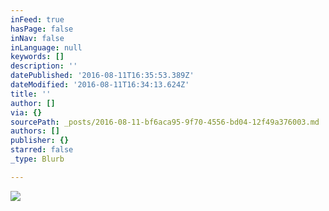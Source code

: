 ```yaml
---
inFeed: true
hasPage: false
inNav: false
inLanguage: null
keywords: []
description: ''
datePublished: '2016-08-11T16:35:53.389Z'
dateModified: '2016-08-11T16:34:13.624Z'
title: ''
author: []
via: {}
sourcePath: _posts/2016-08-11-bf6aca95-9f70-4556-bd04-12f49a376003.md
authors: []
publisher: {}
starred: false
_type: Blurb

---
```

![](https://the-grid-user-content.s3-us-west-2.amazonaws.com/77766ce6-1d1c-4583-9de4-a60a56a77150.png)